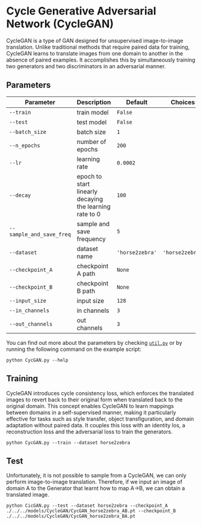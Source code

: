 # Cycle Generative Adversarial Network (CycleGAN)

CycleGAN is a type of GAN designed for unsupervised image-to-image translation. Unlike traditional methods that require paired data for training, CycleGAN learns to translate images from one domain to another in the absence of paired examples. It accomplishes this by simultaneously training two generators and two discriminators in an adversarial manner.

## Parameters

| Parameter             | Description                                     | Default | Choices |
|-----------------------|-------------------------------------------------|---------|---------|
| `--train`             | train model                                     | `False` |         |
| `--test`              | test model                                      | `False` |         |
| `--batch_size`        | batch size                                      | `1`     |         |
| `--n_epochs`          | number of epochs                                | `200`   |         |
| `--lr`                | learning rate                                   | `0.0002`|         |
| `--decay`             | epoch to start linearly decaying the learning rate to 0 | `100` |         |
| `--sample_and_save_freq` | sample and save frequency                    | `5`     |         |
| `--dataset`           | dataset name                                    | `'horse2zebra'` | `'horse2zebra'`                                        |
| `--checkpoint_A`      | checkpoint A path                               | `None`  |         |
| `--checkpoint_B`      | checkpoint B path                               | `None`  |         |
| `--input_size`        | input size                                      | `128`   |         |
| `--in_channels`       | in channels                                     | `3`     |         |
| `--out_channels`      | out channels                                    | `3`     |         |

You can find out more about the parameters by checking [`util.py`](./../src/generativezoo/utils/util.py) or by running the following command on the example script:

    python CycGAN.py --help


## Training

CycleGAN introduces cycle consistency loss, which enforces the translated images to revert back to their original form when translated back to the original domain. This concept enables CycleGAN to learn mappings between domains in a self-supervised manner, making it particularly effective for tasks such as style transfer, object transfiguration, and domain adaptation without paired data. It couples this loss with an identity los, a reconstruction loss and the adversarial loss to train the generators.

    python CycGAN.py --train --dataset horse2zebra

## Test

Unfortunately, it is not possible to sample from a CycleGAN, we can only perform image-to-image translation. Therefore, if we input an image of domain A to the Generator that learnt how to map A->B, we can obtain a translated image.

    python CicGAN.py --test --dataset horse2zebra --checkpoint_A ./../../models/CycleGAN/CycGAN_horse2zebra_AB.pt --checkpoint_B ./../../models/CycleGAN/CycGAN_horse2zebra_BA.pt
